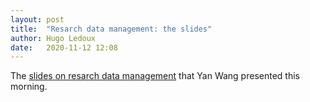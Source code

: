 ```yaml
---
layout: post
title:  "Resarch data management: the slides"
author: Hugo Ledoux
date:   2020-11-12 12:08
---
```


The [slides on resarch data management](https://drive.google.com/file/d/1QoAKVdYjBs_p0ylxIbhVKebd9I4ylcmd/view) that Yan Wang presented this morning.

